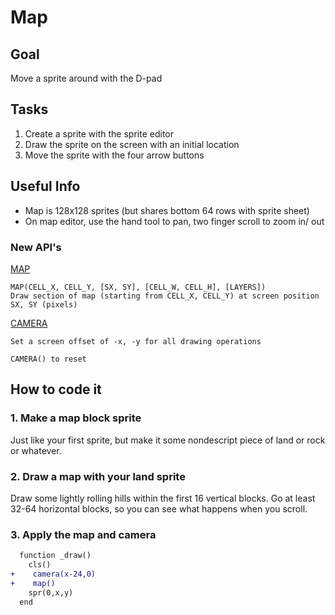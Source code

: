 # Map
## Goal
Move a sprite around with the D-pad
## Tasks
1. Create a sprite with the sprite editor
2. Draw the sprite on the screen with an initial location
3. Move the sprite with the four arrow buttons
## Useful Info
- Map is 128x128 sprites (but shares bottom 64 rows with sprite sheet)
- On map editor, use the hand tool to pan, two finger scroll to zoom in/ out
### New API's
[MAP](https://www.lexaloffle.com/dl/docs/pico-8_manual.html#MAP)
```
MAP(CELL_X, CELL_Y, [SX, SY], [CELL_W, CELL_H], [LAYERS])
Draw section of map (starting from CELL_X, CELL_Y) at screen position SX, SY (pixels)
```
[CAMERA](https://www.lexaloffle.com/dl/docs/pico-8_manual.html#CAMERA)
```
Set a screen offset of -x, -y for all drawing operations

CAMERA() to reset
```
## How to code it
### 1. Make a map block sprite
Just like your first sprite, but make it some nondescript piece of land or rock or whatever.

### 2. Draw a map with your land sprite
Draw some lightly rolling hills within the first 16 vertical blocks. Go at least 32-64 horizontal blocks, so you can see what happens when you scroll.

### 3. Apply the map and camera
```diff
  function _draw()
    cls()
+    camera(x-24,0)
+    map()
    spr(0,x,y)
  end
```
